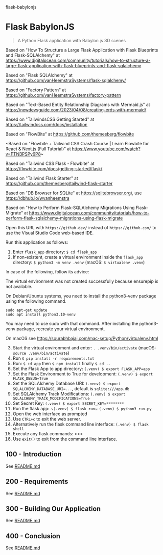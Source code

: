 flask-babylonjs
# Flask BabylonJS

> A Python Flask application with Babylon.js 3D scenes

Based on "How To Structure a Large Flask Application with Flask Blueprints and Flask-SQLAlchemy" at https://www.digitalocean.com/community/tutorials/how-to-structure-a-large-flask-application-with-flask-blueprints-and-flask-sqlalchemy

Based on "Flask SQLAlchemy" at https://github.com/vanHeemstraSystems/flask-sqlalchemy/

Based on "Factory Pattern" at https://github.com/vanHeemstraSystems/factory-pattern

Based on "Text-Based Entity Relationship Diagrams with Mermaid.js" at https://newdevsguide.com/2023/04/08/creating-erds-with-mermaid/

Based on "TailwindsCSS Getting Started" at https://tailwindcss.com/docs/installation

Based on "FlowBite" at https://github.com/themesberg/flowbite

~Based on "Flowbite + Tailwind CSS Crash Course | Learn Flowbite for React & Next.js (Full Tutorial)" at https://www.youtube.com/watch?v=FTNBPSPy6P8~

Based on "Tailwind CSS Flask - Flowbite" at https://flowbite.com/docs/getting-started/flask/

Based on "Tailwind Flask Starter" at https://github.com/themesberg/tailwind-flask-starter

Based on "DB Browser for SQLite" at https://sqlitebrowser.org/, use https://dbhub.io/wvanheemstra

Based on "How to Perform Flask-SQLAlchemy Migrations Using Flask-Migrate" at https://www.digitalocean.com/community/tutorials/how-to-perform-flask-sqlalchemy-migrations-using-flask-migrate

Open this URL with ```https://github.dev/``` instead of ```https://github.com/``` to use the Visual Studio Code web-based IDE.

Run this application as follows:

1) Enter ```flask_app``` directory: ```$ cd flask_app```
2) If non-existent, create a virtual environment inside the ```flask_app``` directory: ```$ python3 -m venv .venv``` (macOS: ```$ virtualenv .venv```)

In case of the following, follow its advice:

The virtual environment was not created successfully because ensurepip is not
available.  

On Debian/Ubuntu systems, you need to install the python3-venv
package using the following command.

    sudo apt-get update
    sudo apt install python3.10-venv

You may need to use sudo with that command.  After installing the python3-venv
package, recreate your virtual environment.

On macOS see https://sourabhbajaj.com/mac-setup/Python/virtualenv.html


3) Start the virtual environment and enter: ```. .venv/bin/activate``` (macOS: ```source .venv/bin/activate```)
4) Run ```$ pip install -r requirements.txt```
5) Run: ```$ cd app``` then ```$ npm install``` finally ```$ cd ..```
6) Set the Flask App to app directory: ```(.venv) $ export FLASK_APP=app```
7) Set the Flask Environment to True for development: ```(.venv) $ export FLASK_DEBUG=True```
8) Set the SQLAlchemy Database URI: ```(.venv) $ export SQLALCHEMY_DATABASE_URI=...```, default is ```sqlite:///app.db```
9) Set SQLAlchemy Track Modifications: ```(.venv) $ export SQLALCHEMY_TRACK_MODIFICATIONS=True```
10) Set Secret Key: ```(.venv) $ export SECRET_KEY=********```
11) Run the flask app: ~```(.venv) $ flask run```~ ```(.venv) $ python3 run.py```
12) Open the web interface as prompted
13) Use ```CTRL+c``` to exit the web server.
14) Alternatively run the flask command line interface: ```(.venv) $ flask shell```
15) Execute any flask commands: >>>
16) Use ```exit()``` to exit from the command line interface.

## 100 - Introduction

See [README.md](./100/README.md)

## 200 - Requirements

See [README.md](./200/README.md)

## 300 - Building Our Application

See [README.md](./300/README.md)

## 400 - Conclusion

See [README.md](./400/README.md)
